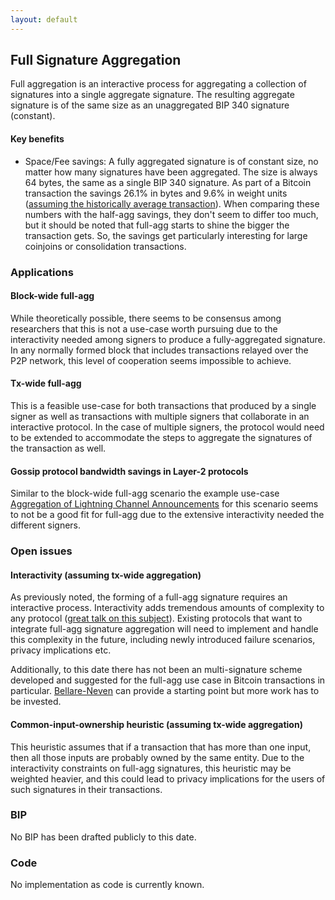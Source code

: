 ```yaml
---
layout: default
---
```


## Full Signature Aggregation

Full aggregation is an interactive process for aggregating a collection of signatures into a single aggregate signature. The resulting aggregate signature is of the same size as an unaggregated BIP 340 signature (constant).

#### Key benefits

- Space/Fee savings: A fully aggregated signature is of constant size, no matter how many signatures have been aggregated. The size is always 64 bytes, the same as a single BIP 340 signature. As part of a Bitcoin transaction the savings 26.1% in bytes and 9.6% in weight units ([assuming the historically average transaction](https://github.com/BlockstreamResearch/cross-input-aggregation/blob/master/savings.org)). When comparing these numbers with the half-agg savings, they don't seem to differ too much, but it should be noted that full-agg starts to shine the bigger the transaction gets. So, the savings get particularly interesting for large coinjoins or consolidation transactions.

### Applications

#### Block-wide full-agg

While theoretically possible, there seems to be consensus among researchers that this is not a use-case worth pursuing due to the interactivity needed among signers to produce a fully-aggregated signature. In any normally formed block that includes transactions relayed over the P2P network, this level of cooperation seems impossible to achieve.

#### Tx-wide full-agg

This is a feasible use-case for both transactions that produced by a single signer as well as transactions with multiple signers that collaborate in an interactive protocol. In the case of multiple signers, the protocol would need to be extended to accommodate the steps to aggregate the signatures of the transaction as well.

#### Gossip protocol bandwidth savings in Layer-2 protocols

Similar to the block-wide full-agg scenario the example use-case [Aggregation of Lightning Channel Announcements](https://github.com/BlockstreamResearch/cross-input-aggregation/tree/master?tab=readme-ov-file#sigagg-case-study-ln-channel-announcements) for this scenario seems to not be a good fit for full-agg due to the extensive interactivity needed the different signers.

### Open issues

#### Interactivity (assuming tx-wide aggregation)

As previously noted, the forming of a full-agg signature requires an interactive process. Interactivity adds tremendous amounts of complexity to any protocol ([great talk on this subject](https://www.youtube.com/watch?v=uI15RKnyX_E)). Existing protocols that want to integrate full-agg signature aggregation will need to implement and handle this complexity in the future, including newly introduced failure scenarios, privacy implications etc.

Additionally, to this date there has not been an multi-signature scheme developed and suggested for the full-agg use case in Bitcoin transactions in particular. [Bellare-Neven](https://cseweb.ucsd.edu/~mihir/papers/multisignatures.pdf) can provide a starting point but more work has to be invested.

#### Common-input-ownership heuristic (assuming tx-wide aggregation)

This heuristic assumes that if a transaction that has more than one input, then all those inputs are probably owned by the same entity. Due to the interactivity constraints on full-agg signatures, this heuristic may be weighted heavier, and this could lead to privacy implications for the users of such signatures in their transactions.

### BIP

No BIP has been drafted publicly to this date.

### Code

No implementation as code is currently known.
